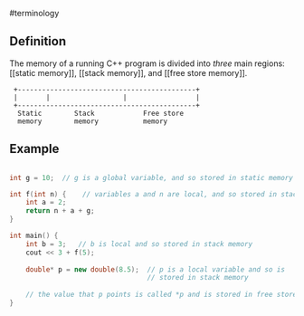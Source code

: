 #terminology

## Definition
The memory of a running C++ program is divided into *three* main regions: [[static memory]], [[stack memory]], and [[free store memory]].

```
 +--------------------------------------------+
 |       |                  |                 |
 +--------------------------------------------+
  Static        Stack            Free store
  memory        memory           memory     
```

## Example
```cpp

int g = 10;  // g is a global variable, and so stored in static memory

int f(int n) {    // variables a and n are local, and so stored in stack memory
	int a = 2;
	return n + a + g;
}

int main() {
    int b = 3;   // b is local and so stored in stack memory
	cout << 3 + f(5);
	
	double* p = new double(8.5);  // p is a local variable and so is
	                              // stored in stack memory
	
	// the value that p points is called *p and is stored in free store memory
}
```
